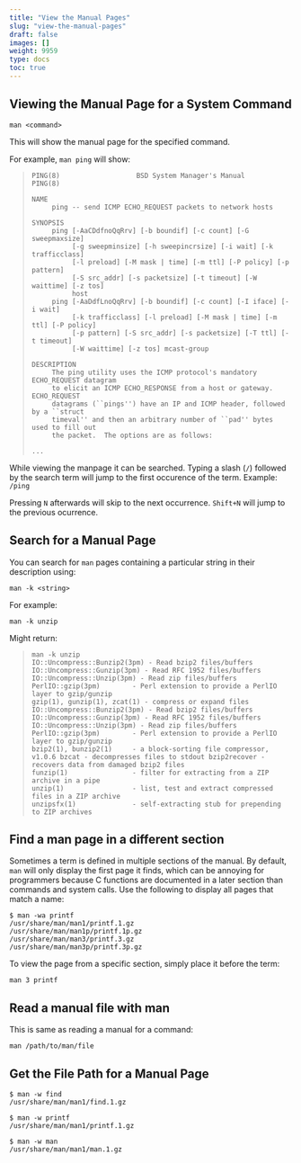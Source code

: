 ```yaml
---
title: "View the Manual Pages"
slug: "view-the-manual-pages"
draft: false
images: []
weight: 9959
type: docs
toc: true
---
```


## Viewing the Manual Page for a System Command
    man <command>

This will show the manual page for the specified command.

For example, `man ping` will show:

>
>     PING(8)                   BSD System Manager's Manual                  PING(8)
>     
>     NAME
>          ping -- send ICMP ECHO_REQUEST packets to network hosts
>     
>     SYNOPSIS
>          ping [-AaCDdfnoQqRrv] [-b boundif] [-c count] [-G sweepmaxsize]
>               [-g sweepminsize] [-h sweepincrsize] [-i wait] [-k trafficclass]
>               [-l preload] [-M mask | time] [-m ttl] [-P policy] [-p pattern]
>               [-S src_addr] [-s packetsize] [-t timeout] [-W waittime] [-z tos]
>               host
>          ping [-AaDdfLnoQqRrv] [-b boundif] [-c count] [-I iface] [-i wait]
>               [-k trafficclass] [-l preload] [-M mask | time] [-m ttl] [-P policy]
>               [-p pattern] [-S src_addr] [-s packetsize] [-T ttl] [-t timeout]
>               [-W waittime] [-z tos] mcast-group
>     
>     DESCRIPTION
>          The ping utility uses the ICMP protocol's mandatory ECHO_REQUEST datagram
>          to elicit an ICMP ECHO_RESPONSE from a host or gateway.  ECHO_REQUEST
>          datagrams (``pings'') have an IP and ICMP header, followed by a ``struct
>          timeval'' and then an arbitrary number of ``pad'' bytes used to fill out
>          the packet.  The options are as follows:
> 
>     ...

While viewing the manpage it can be searched. Typing a slash (`/`) followed by the search term will jump to the first occurence of the term. 
Example: `/ping` 

Pressing `N` afterwards will skip to the next occurrence. `Shift+N` will jump to the previous ocurrence.

## Search for a Manual Page
You can search for `man` pages containing a particular string in their description using:

    man -k <string>

For example:

    man -k unzip

Might return:

>     man -k unzip
>     IO::Uncompress::Bunzip2(3pm) - Read bzip2 files/buffers
>     IO::Uncompress::Gunzip(3pm) - Read RFC 1952 files/buffers
>     IO::Uncompress::Unzip(3pm) - Read zip files/buffers
>     PerlIO::gzip(3pm)        - Perl extension to provide a PerlIO layer to gzip/gunzip
>     gzip(1), gunzip(1), zcat(1) - compress or expand files
>     IO::Uncompress::Bunzip2(3pm) - Read bzip2 files/buffers
>     IO::Uncompress::Gunzip(3pm) - Read RFC 1952 files/buffers
>     IO::Uncompress::Unzip(3pm) - Read zip files/buffers
>     PerlIO::gzip(3pm)        - Perl extension to provide a PerlIO layer to gzip/gunzip
>     bzip2(1), bunzip2(1)     - a block-sorting file compressor, v1.0.6 bzcat - decompresses files to stdout bzip2recover - recovers data from damaged bzip2 files
>     funzip(1)                - filter for extracting from a ZIP archive in a pipe
>     unzip(1)                 - list, test and extract compressed files in a ZIP archive
>     unzipsfx(1)              - self-extracting stub for prepending to ZIP archives



## Find a man page in a different section
Sometimes a term is defined in multiple sections of the manual.  By default, `man` will only display the first page it finds, which can be annoying for programmers because C functions are documented in a later section than commands and system calls.  Use the following to display all pages that match a name:

    $ man -wa printf
    /usr/share/man/man1/printf.1.gz
    /usr/share/man/man1p/printf.1p.gz
    /usr/share/man/man3/printf.3.gz
    /usr/share/man/man3p/printf.3p.gz

To view the page from a specific section, simply place it before the term:

    man 3 printf
    


## Read a manual file with man
This is same as reading a manual for a command:

    man /path/to/man/file

## Get the File Path for a Manual Page
    $ man -w find
    /usr/share/man/man1/find.1.gz

    $ man -w printf
    /usr/share/man/man1/printf.1.gz

    $ man -w man
    /usr/share/man/man1/man.1.gz



